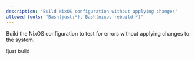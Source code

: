 ```yaml
---
description: "Build NixOS configuration without applying changes"
allowed-tools: "Bash(just:*), Bash(nixos-rebuild:*)"
---
```

Build the NixOS configuration to test for errors without applying changes to the system.

!just build
